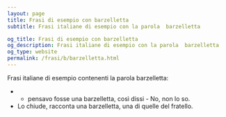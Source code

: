 ```yaml
---
layout: page
title: Frasi di esempio con barzelletta 
subtitle: Frasi italiane di esempio con la parola  barzelletta

og_title: Frasi di esempio con barzelletta 
og_description: Frasi italiane di esempio con la parola  barzelletta
og_type: website
permalink: /frasi/b/barzelletta.html
---
```


Frasi italiane di esempio contenenti la parola barzelletta:


- - pensavo fosse una barzelletta, così dissi - No, non lo so.
- Lo chiude, racconta una barzelletta, una di quelle del fratello.

